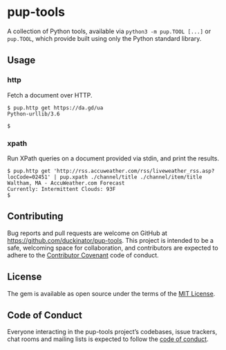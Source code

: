 # pup-tools

A collection of Python tools, available via `python3 -m pup.TOOL [...]`
or `pup.TOOL`, which provide built using only the Python standard library.

## Usage

### http

Fetch a document over HTTP.

```
$ pup.http get https://da.gd/ua
Python-urllib/3.6

$
```

### xpath

Run XPath queries on a document provided via stdin, and print the
results.

```
$ pup.http get 'http://rss.accuweather.com/rss/liveweather_rss.asp?locCode=02451' | pup.xpath ./channel/title ./channel/item/title
Waltham, MA - AccuWeather.com Forecast
Currently: Intermittent Clouds: 93F
$
```

## Contributing

Bug reports and pull requests are welcome on GitHub at https://github.com/duckinator/pup-tools. This project is intended to be a safe, welcoming space for collaboration, and contributors are expected to adhere to the [Contributor Covenant](http://contributor-covenant.org) code of conduct.

## License

The gem is available as open source under the terms of the [MIT License](http://opensource.org/licenses/MIT).

## Code of Conduct

Everyone interacting in the pup-tools project’s codebases, issue trackers, chat rooms and mailing lists is expected to follow the [code of conduct](https://github.com/duckinator/pup-tools/blob/master/CODE_OF_CONDUCT.md).
